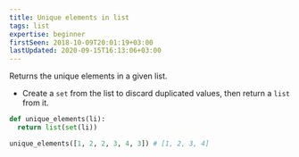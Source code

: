 ```yaml
---
title: Unique elements in list
tags: list
expertise: beginner
firstSeen: 2018-10-09T20:01:19+03:00
lastUpdated: 2020-09-15T16:13:06+03:00
---
```


Returns the unique elements in a given list.

- Create a `set` from the list to discard duplicated values, then return a `list` from it.

```py
def unique_elements(li):
  return list(set(li))
```

```py
unique_elements([1, 2, 2, 3, 4, 3]) # [1, 2, 3, 4]
```
